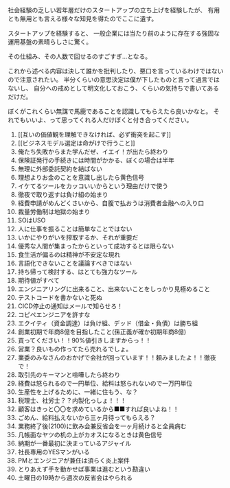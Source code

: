 社会経験の乏しい若年層だけのスタートアップの立ち上げを経験したが、
有用とも無用とも言える様々な知見を得たのでここに遺す。

スタートアップを経験すると、
一般企業には当たり前のように存在する強固な運用基盤の素晴らしさに驚く。

その仕組み、その人数で回せるのすごすぎ...となる。

これから述べる内容は決して誰かを批判したり、悪口を言っているわけではないので注意されたい。
半分くらいの意思決定は僕が下したものと言って過言ではないし、
自分への戒めとして明文化しておこう、くらいの気持ちで書いてあるだけだ。

ぼくがこれくらい無謀で馬鹿であることを認識してもらえたら良いかなと。
それでもいいよ、って思ってくれる人だけぼくと付き合ってください。

1. [[互いの価値観を理解できなければ、必ず衝突を起こす]]
1. [[ビジネスモデル選定は命がけで行うこと]]
1. 俺たち失敗からまた学んだぜ、イエイ！が出たら終わり
1. 保険証発行の手続きには時間がかかる、ぼくの場合は半年
2. 無理に外部委託契約を結ばない
3. 理想よりお金のことを意識し出したら黄色信号
4. イケてるツールをカッコいいからという理由だけで使う
5. 徹夜で取り返すは負け組の始まり
6. 経費申請がめんどくさいから、自腹で払おうは消費者金融への入り口
7. 裁量労働制は地獄の始まり
8. SOはUSO
9. 人に仕事を振ることは簡単なことではない
10. いかにやりがいを搾取するか、それが重要だ
11. 優秀な人間が集まったからといって成功するとは限らない
12. 食生活が偏るのは精神が不安定な現れ
13. 言語化できないことを議論すべきではない
14. 持ち帰って検討する、はとても強力なツール
15. 期待値がすべて
16. エンジニアリングに出来ること、出来ないことをしっかり見極めること
17. テストコードを書かないと死ぬ
18. CICD停止の通知はメールで知らせろ！
19. コピペエンジニアを許すな
20. エクイティ（資金調達）は負け組、デッド（借金・負債）は勝ち組
21. 創業初期で年商8億を目指したこと(孫正義が確か初期年商8億)
22. 買ってください！！90%値引きしますからっ！！
23. 営業？良いもの作ってたら売れるでしょ。
24. 業委のみなさんのおかげで会社が回っています！！頼みましたよ！！徹夜で！
25. 取引先のキーマンと喧嘩したら終わり
26. 経費は怒られるので一円単位、給料は怒られないので一万円単位
27. 生産性を上げるために、一緒に住もう、な？
28. 税理士、社労士？？内製化っしょ！！！
29. 顧客はきっと〇〇を求めているから■■すれば良いよね！！
30. ごめん、給料払えないから三ヶ月待ってもらえる？
31. 業務終了後(2100)に飲み会兼反省会を一ヶ月続けると全員病む
32. 几帳面なヤツの机の上がカオスになるときは黄色信号
33. 納期が一番最初に決まっているアジャイル
34. 社長専用のYESマンがいる
35. PMとエンジニアが兼任は須らく炎上案件
36. とりあえず手を動かせば事業は進むという勘違い
37. 土曜日の19時から週次の反省会はやられる





